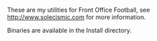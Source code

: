 These are my utilities for Front Office Football, see http://www.solecismic.com for more information.

Binaries are available in the Install directory.
